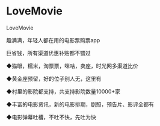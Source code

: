 # LoveMovie
LoveMovie

趣满满，年轻人都在用的电影票购票app

巨省钱，所有渠道优惠补贴都不错过

◆猫眼，糯米，淘票票，咪咕，卖座，时光网多渠道比价

◆黄金座预留，好的位子别人无，这里有

◆村里的影院都支持，共支持影院数量10000+家

◆丰富的电影资讯，新的电影排期，剧照，预告片、影评全都有

◆电影弹幕吐槽，不吐不快，先吐为快
